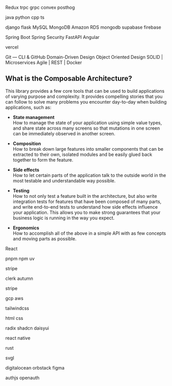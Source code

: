 

Redux
trpc
grpc
convex
posthog

java 
python
cpp
ts

django flask
MySQL
MongoDB
Amazon RDS 
mongodb
supabase
firebase

Spring Boot
Spring Security
FastAPI
Angular 

vercel

Git — CLI & GitHub
Domain-Driven Design
Object Oriented Design
SOLID | Microservices
Agile | REST | Docker

## What is the Composable Architecture?

[](https://github.com/pointfreeco/swift-composable-architecture#what-is-the-composable-architecture)

This library provides a few core tools that can be used to build applications of varying purpose and complexity. It provides compelling stories that you can follow to solve many problems you encounter day-to-day when building applications, such as:

- **State management**  
    How to manage the state of your application using simple value types, and share state across many screens so that mutations in one screen can be immediately observed in another screen.
    
- **Composition**  
    How to break down large features into smaller components that can be extracted to their own, isolated modules and be easily glued back together to form the feature.
    
- **Side effects**  
    How to let certain parts of the application talk to the outside world in the most testable and understandable way possible.
    
- **Testing**  
    How to not only test a feature built in the architecture, but also write integration tests for features that have been composed of many parts, and write end-to-end tests to understand how side effects influence your application. This allows you to make strong guarantees that your business logic is running in the way you expect.
    
- **Ergonomics**  
    How to accomplish all of the above in a simple API with as few concepts and moving parts as possible.


React 

pnpm
npm 
uv

stripe

clerk 
autumn

stripe

gcp 
aws

tailwindcss

html 
css

radix 
shadcn 
daisyui

react native

rust 

svgl

digitalocean
orbstack
figma

authjs
openauth


